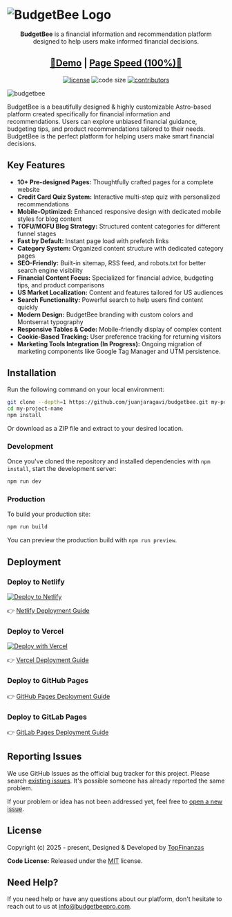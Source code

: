 # ![BudgetBee Logo](https://media.topfinanzas.com/budgetbee/images/logo.png)

<p align=center><b>BudgetBee</b> is a financial information and recommendation platform designed to help users make informed financial decisions.
</p>

<h2 align="center"> <a target="_blank" href="https://budgetbeepro.com/" rel="nofollow">👀Demo</a> | <a  target="_blank" href="https://pagespeed.web.dev/report?url=https%3A%2F%2Fbudgetbeepro.com%2F&form_factor=desktop">Page Speed (100%)🚀</a>
</h2>

<p align=center>
  <a href="https://github.com/juanjaragavi/budgetbee/blob/main/LICENSE">
    <img src="https://img.shields.io/github/license/juanjaragavi/budgetbee" alt="license"></a>

  <img src="https://img.shields.io/github/languages/code-size/juanjaragavi/budgetbee" alt="code size">

  <a href="https://github.com/juanjaragavi/budgetbee/graphs/contributors">
    <img src="https://img.shields.io/github/contributors/juanjaragavi/budgetbee" alt="contributors"></a>
</p>

![budgetbee](https://media.topfinanzas.com/budgetbee/images/og-image.png)

BudgetBee is a beautifully designed & highly customizable Astro-based platform created specifically for financial information and recommendations. Users can explore unbiased financial guidance, budgeting tips, and product recommendations tailored to their needs. BudgetBee is the perfect platform for helping users make smart financial decisions.

## Key Features

- **10+ Pre-designed Pages:** Thoughtfully crafted pages for a complete website
- **Credit Card Quiz System:** Interactive multi-step quiz with personalized recommendations
- **Mobile-Optimized:** Enhanced responsive design with dedicated mobile styles for blog content
- **TOFU/MOFU Blog Strategy:** Structured content categories for different funnel stages
- **Fast by Default:** Instant page load with prefetch links
- **Category System:** Organized content structure with dedicated category pages
- **SEO-Friendly:** Built-in sitemap, RSS feed, and robots.txt for better search engine visibility
- **Financial Content Focus:** Specialized for financial advice, budgeting tips, and product comparisons
- **US Market Localization:** Content and features tailored for US audiences
- **Search Functionality:** Powerful search to help users find content quickly
- **Modern Design:** BudgetBee branding with custom colors and Montserrat typography
- **Responsive Tables & Code:** Mobile-friendly display of complex content
- **Cookie-Based Tracking:** User preference tracking for returning visitors
- **Marketing Tools Integration (In Progress):** Ongoing migration of marketing components like Google Tag Manager and UTM persistence.

## Installation

Run the following command on your local environment:

```bash
git clone --depth=1 https://github.com/juanjaragavi/budgetbee.git my-project-name
cd my-project-name
npm install
```

Or download as a ZIP file and extract to your desired location.

### Development

Once you've cloned the repository and installed dependencies with `npm install`, start the development server:

```bash
npm run dev
```

### Production

To build your production site:

```bash
npm run build
```

You can preview the production build with `npm run preview`.

## Deployment

### Deploy to Netlify

<a href="https://app.netlify.com/start/deploy?repository=https://github.com/juanjaragavi/budgetbee" target="_blank"><img src="https://www.netlify.com/img/deploy/button.svg" alt="Deploy to Netlify"></a>

👉 [Netlify Deployment Guide](https://docs.netlify.com/site-deploys/create-deploys/)

### Deploy to Vercel

[![Deploy with Vercel](https://vercel.com/button)](https://vercel.com/new/clone?repository-url=https://github.com/juanjaragavi/budgetbee)

👉 [Vercel Deployment Guide](https://vercel.com/docs)

### Deploy to GitHub Pages

👉 [GitHub Pages Deployment Guide](https://docs.astro.build/en/guides/deploy/github/)

### Deploy to GitLab Pages

👉 [GitLab Pages Deployment Guide](https://docs.astro.build/en/guides/deploy/gitlab/)

## Reporting Issues

We use GitHub Issues as the official bug tracker for this project. Please search [existing issues](https://github.com/juanjaragavi/budgetbee/issues). It's possible someone has already reported the same problem.

If your problem or idea has not been addressed yet, feel free to [open a new issue](https://github.com/juanjaragavi/budgetbee/issues).

## License

Copyright (c) 2025 - present, Designed & Developed by [TopFinanzas](https://topfinanzas.com)

**Code License:** Released under the [MIT](https://github.com/juanjaragavi/budgetbee/blob/main/LICENSE) license.

## Need Help?

If you need help or have any questions about our platform, don't hesitate to reach out to us at [info@budgetbeepro.com](mailto:info@budgetbeepro.com).
